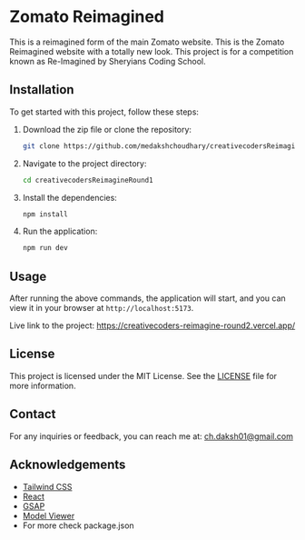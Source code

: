 # Zomato Reimagined

This is a reimagined form of the main Zomato website. This is the Zomato Reimagined website with a totally new look. This project is for a competition known as Re-Imagined by Sheryians Coding School.

## Installation

To get started with this project, follow these steps:

1. Download the zip file or clone the repository:

    ```bash
    git clone https://github.com/medakshchoudhary/creativecodersReimagineRound1.git
    ```

2. Navigate to the project directory:

    ```bash
    cd creativecodersReimagineRound1
    ```

3. Install the dependencies:

    ```bash
    npm install
    ```

4. Run the application:

    ```bash
    npm run dev
    ```

## Usage

After running the above commands, the application will start, and you can view it in your browser at `http://localhost:5173`.

Live link to the project: https://creativecoders-reimagine-round2.vercel.app/

## License

This project is licensed under the MIT License. See the [LICENSE](LICENSE) file for more information.

## Contact

For any inquiries or feedback, you can reach me at: ch.daksh01@gmail.com

## Acknowledgements

- [Tailwind CSS](https://tailwindcss.com/)
- [React](https://reactjs.org/)
- [GSAP](https://gsap.com/)
- [Model Viewer](https://modelviewer.dev//)
- For more check package.json
